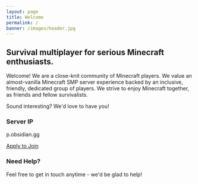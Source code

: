 ```yaml
---
layout: page
title: Welcome
permalink: /
banner: /images/header.jpg
---
```


## Survival multiplayer for serious Minecraft enthusiasts.

Welcome!  We are a close-knit community of Minecraft players.  We value an almost-vanilla Minecraft SMP server experience backed by an inclusive, friendly, dedicated group of players.  We strive to enjoy Minecraft together, as friends and fellow survivalists.

Sound interesting?  We'd love to have you!

### Server IP

p.obsidian.gg

[Apply to Join](/whitelist/)

### Need Help?

Feel free to get in touch anytime - we'd be glad to help!
